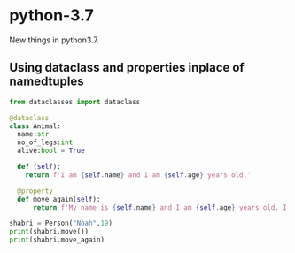 # python-3.7
New things in python3.7. 

## Using dataclass and properties inplace of namedtuples
```python
from dataclasses import dataclass

@dataclass
class Animal:
  name:str
  no_of_legs:int
  alive:bool = True

  def (self):
    return f'I am {self.name} and I am {self.age} years old.'

  @property
  def move_again(self):
      return f'My name is {self.name} and I am {self.age} years old. I am moving again'

shabri = Person("Noah",19)
print(shabri.move())
print(shabri.move_again)
```
